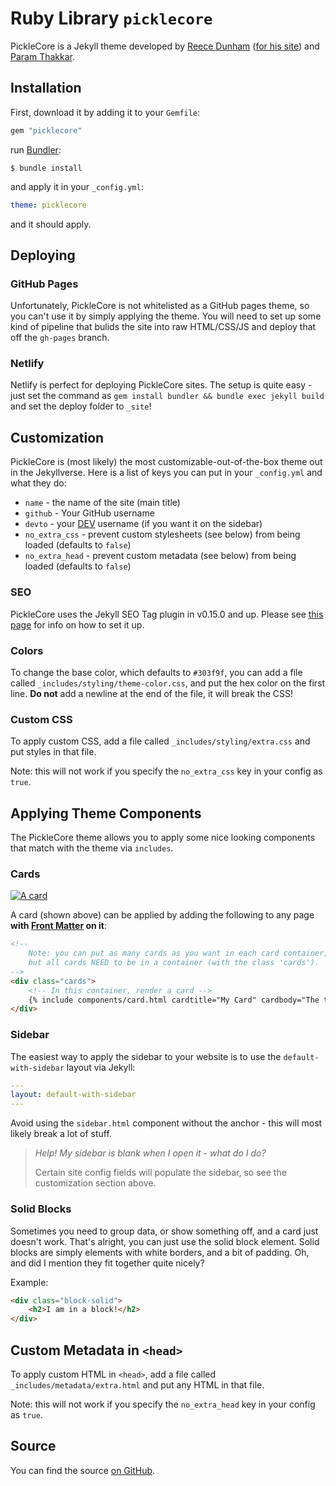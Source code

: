 # Ruby Library `picklecore`

PickleCore is a Jekyll theme developed by [Reece Dunham](https://github.com/RDIL) ([for his site](https://rdil.rocks)) and [Param Thakkar](https://github.com/paramt).

## Installation

First, download it by adding it to your `Gemfile`:

```ruby
gem "picklecore"
```

run [Bundler](https://bundler.io):

```shell
$ bundle install
```

and apply it in your `_config.yml`:

```yaml
theme: picklecore
```

and it should apply.

## Deploying

### GitHub Pages

Unfortunately, PickleCore is not whitelisted as a GitHub pages theme, so you can't use it by simply applying the theme. You will need to set up some kind of pipeline that bulids the site into raw HTML/CSS/JS and deploy that off the `gh-pages` branch.

### Netlify

Netlify is perfect for deploying PickleCore sites. The setup is quite easy - just set the command as `gem install bundler && bundle exec jekyll build` and set the deploy folder to `_site`!

## Customization

PickleCore is (most likely) the most customizable-out-of-the-box theme out in the Jekyllverse. Here is a list of keys you can put in your `_config.yml` and what they do:

* `name` - the name of the site (main title)
* `github` - Your GitHub username
* `devto` - your [DEV](https://dev.to/) username (if you want it on the sidebar)
* `no_extra_css` - prevent custom stylesheets (see below) from being loaded (defaults to `false`)
* `no_extra_head` - prevent custom metadata (see below) from being loaded (defaults to `false`)

### SEO

PickleCore uses the Jekyll SEO Tag plugin in v0.15.0 and up. Please see [this page](https://jekyll.github.io/jekyll-seo-tag/) for info on how to set it up.

### Colors

To change the base color, which defaults to `#303f9f`, you can add a file called `_includes/styling/theme-color.css`,
and put the hex color on the first line. **Do not** add a newline at the end of the file, it will break the CSS!

### Custom CSS

To apply custom CSS, add a file called `_includes/styling/extra.css` and put styles in that file.

Note: this will not work if you specify the `no_extra_css` key in your config as `true`.

## Applying Theme Components

The PickleCore theme allows you to apply some nice looking components that match with the theme via `includes`.

### Cards

[![A card](https://raw.githubusercontent.com/RDIL/debugging-playground/master/card-example.png)](https://github.com/RDIL/PickleCore)

A card (shown above) can be applied by adding the following to any page **with [Front Matter](https://jekyllrb.com/docs/front-matter/) on it**:

```html
<!--
    Note: you can put as many cards as you want in each card container,
    but all cards NEED to be in a container (with the class 'cards').
-->
<div class="cards">
    <!-- In this container, render a card -->
    {% include components/card.html cardtitle="My Card" cardbody="The text of the card!" %}
</div>
```

### Sidebar

The easiest way to apply the sidebar to your website is to use the `default-with-sidebar` layout via Jekyll:

```yaml
---
layout: default-with-sidebar
---
```

Avoid using the `sidebar.html` component without the anchor - this will most likely break a lot of stuff.

> *Help! My sidebar is blank when I open it - what do I do?*
> 
> Certain site config fields will populate the sidebar, so see the customization section above.

### Solid Blocks

Sometimes you need to group data, or show something off, and a card just doesn't work.
That's alright, you can just use the solid block element.
Solid blocks are simply elements with white borders, and a bit of padding.
Oh, and did I mention they fit together quite nicely?

Example:

```html
<div class="block-solid">
    <h2>I am in a block!</h2>
</div>
```

## Custom Metadata in `<head>`

To apply custom HTML in `<head>`, add a file called `_includes/metadata/extra.html` and put any HTML in that file.

Note: this will not work if you specify the `no_extra_head` key in your config as `true`.

## Source

You can find the source [on GitHub](https://github.com/rdilweb/PickleCore).
